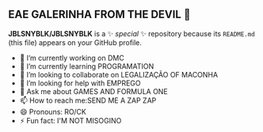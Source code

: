 
## EAE GALERINHA FROM THE DEVIL 👋
**JBLSNYBLK/JBLSNYBLK** is a ✨ _special_ ✨ repository because its `README.md` (this file) appears on your GitHub profile.
- 🔭 I’m currently working on DMC
- 🌱 I’m currently learning PROGRAMATION
- 👯 I’m looking to collaborate on LEGALIZAÇÃO OF MACONHA
- 🤔 I’m looking for help with EMPREGO
- 💬 Ask me about GAMES AND FORMULA ONE
- 📫 How to reach me:SEND ME A ZAP ZAP
- 😄 Pronouns: RO/CK
- ⚡ Fun fact: I'M NOT MISOGINO

